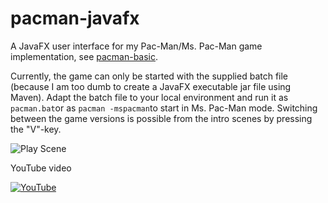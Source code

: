 # pacman-javafx

A JavaFX user interface for my Pac-Man/Ms. Pac-Man game implementation, see [pacman-basic](https://github.com/armin-reichert/pacman-basic).

Currently, the game can only be started with the supplied batch file (because I am too dumb to create a JavaFX executable jar file using Maven). Adapt the batch file to your local environment and run it as `pacman.bat`or as `pacman -mspacman`to start in Ms. Pac-Man mode. Switching between the game versions is possible from the intro scenes by pressing the "V"-key.

![Play Scene](https://github.com/armin-reichert/pacman-javafx/blob/main/pacman-ui-fx/doc/PacManPlayScene.png)

YouTube video

[![YouTube](https://github.com/armin-reichert/pacman-javafx/blob/main/pacman-ui-fx/doc/thumbnail.jpg)](https://youtu.be/QCNWow90KSs)
